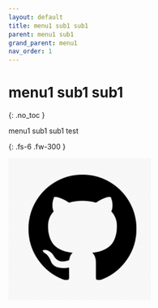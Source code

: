 ```yaml
---
layout: default
title: menu1 sub1 sub1
parent: menu1 sub1
grand_parent: menu1
nav_order: 1
---
```


# menu1 sub1 sub1
{: .no_toc }

menu1 sub1 sub1 test

{: .fs-6 .fw-300 }

![gitHub](./../../../images/menu1-sub1-sub1/gitHub.png)
